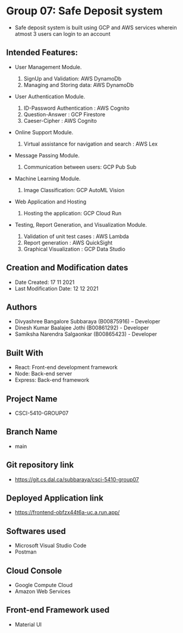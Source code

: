# Group 07: Safe Deposit system

* Safe deposit system is built using GCP and AWS services wherein atmost 3 users can login to an account

 
## Intended Features:

* User Management Module.
    1. SignUp and Validation: AWS DynamoDb
    2. Managing and Storing data: AWS DynamoDb

* User Authentication Module.

    1. ID-Password Authentication : AWS Cognito
    2. Question-Answer : GCP Firestore
    3. Caeser-Cipher : AWS Cognito

* Online Support Module. 

    1. Virtual assistance for navigation and search : AWS Lex

* Message Passing Module. 

    1. Communication between users: GCP Pub Sub

* Machine Learning Module. 

    1. Image Classification: GCP AutoML Vision

* Web Application and Hosting 

    1. Hosting the application: GCP Cloud Run

* Testing, Report Generation, and Visualization Module.
    1. Validation of unit test cases : AWS Lambda
    2. Report generation : AWS QuickSight
    3. Graphical Visualization : GCP Data Studio



## Creation and Modification dates

* Date Created: 17 11 2021
* Last Modification Date: 12 12 2021



## Authors

* Divyashree Bangalore Subbaraya (B00875916) – Developer 
* Dinesh Kumar Baalajee Jothi (B00861292) - Developer
* Samiksha Narendra Salgaonkar (B00865423) - Developer



## Built With

* React: Front-end development framework
* Node: Back-end server
* Express: Back-end framework



## Project Name

* CSCI-5410-GROUP07


## Branch Name

* main



## Git repository link

* https://git.cs.dal.ca/subbaraya/csci-5410-group07



## Deployed Application link

* https://frontend-obfzx44t6a-uc.a.run.app/



## Softwares used

* Microsoft Visual Studio Code
* Postman


## Cloud Console

* Google Compute Cloud
* Amazon Web Services


## Front-end Framework used

* Material UI






